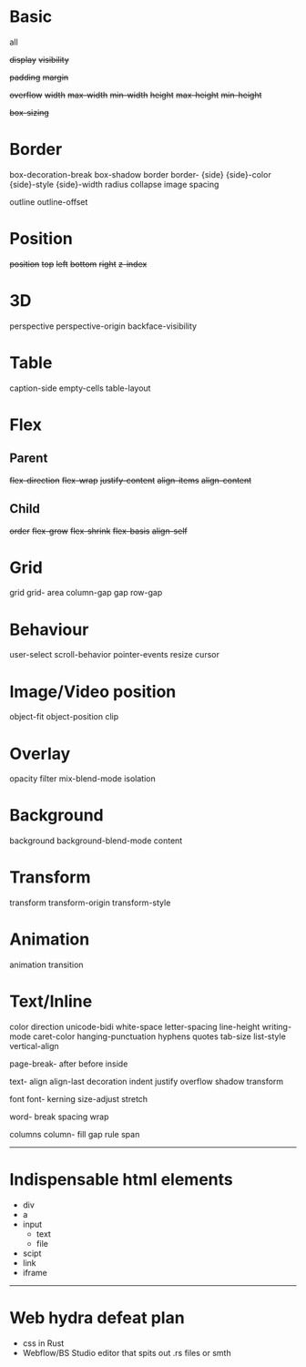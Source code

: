 # Basic
all

~~display~~
~~visibility~~

~~padding~~
~~margin~~

~~overflow~~
~~width~~
	~~max-width~~
	~~min-width~~
~~height~~
	~~max-height~~
	~~min-height~~

~~box-sizing~~

# Border
box-decoration-break
box-shadow
border
border-
	{side}
	{side}-color
	{side}-style
	{side}-width
	radius
	collapse
	image
	spacing

outline
outline-offset

# Position
~~position~~
	~~top~~
	~~left~~
	~~bottom~~
	~~right~~
~~z-index~~

# 3D
perspective
perspective-origin
backface-visibility

# Table
caption-side
empty-cells
table-layout

# Flex

## Parent
~~flex-direction~~
~~flex-wrap~~
~~justify-content~~
~~align-items~~
~~align-content~~

## Child
~~order~~
~~flex-grow~~
~~flex-shrink~~
~~flex-basis~~
~~align-self~~

# Grid
grid
grid-
	area
	column-gap
	gap
	row-gap

# Behaviour
user-select
scroll-behavior
pointer-events
resize
cursor

# Image/Video position
object-fit
object-position
clip

# Overlay
opacity
filter
mix-blend-mode
isolation

# Background
background
background-blend-mode
content

# Transform
transform
transform-origin
transform-style

# Animation
animation
transition

# Text/Inline
color
direction
unicode-bidi
white-space
letter-spacing
line-height
writing-mode
caret-color
hanging-punctuation
hyphens
quotes
tab-size
list-style
vertical-align

page-break-
	after
	before
	inside

text-
	align
	align-last
	decoration
	indent
	justify
	overflow
	shadow
	transform

font
font-
	kerning
	size-adjust
	stretch

word-
	break
	spacing
	wrap

columns
column-
	fill
	gap
	rule
	span

-----------------------------

# Indispensable html elements
* div
* a
* input
	* text
	* file
* scipt
* link
* iframe

-----------------------------
# Web hydra defeat plan
* css in Rust
* Webflow/BS Studio editor that spits out .rs files or smth
